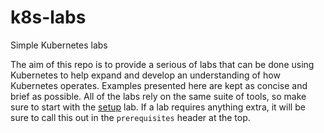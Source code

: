 # k8s-labs
Simple Kubernetes labs

The aim of this repo is to provide a serious of labs that can be done using Kubernetes to help expand and develop an understanding of how Kubernetes operates.
Examples presented here are kept as concise and brief as possible.
All of the labs rely on the same suite of tools, so make sure to start with the [setup](001-setup/README.md) lab.
If a lab requires anything extra, it will be sure to call this out in the `prerequisites` header at the top.
